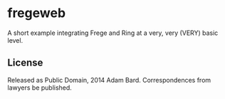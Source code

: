 # fregeweb

A short example integrating Frege and Ring at a very, very (VERY)
basic level.

## License

Released as Public Domain, 2014 Adam Bard. Correspondences from lawyers
be published.
